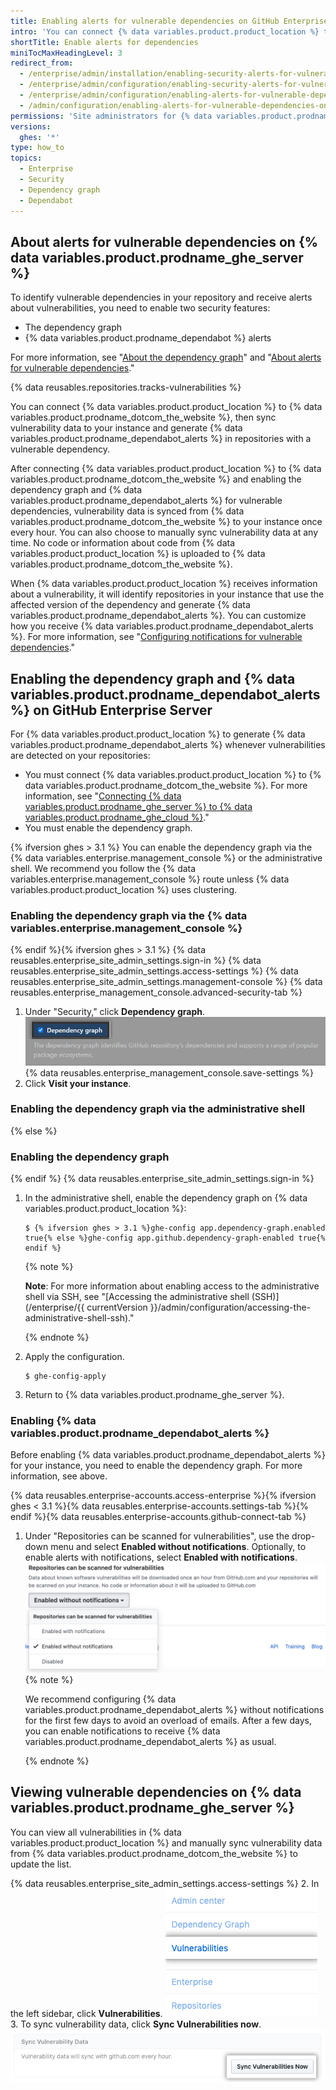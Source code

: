 ```yaml
---
title: Enabling alerts for vulnerable dependencies on GitHub Enterprise Server
intro: 'You can connect {% data variables.product.product_location %} to {% data variables.product.prodname_ghe_cloud %} and enable the dependency graph and {% ifversion ghes %}{% data variables.product.prodname_dependabot %}{% else %}security{% endif %} alerts in repositories in your instance.'
shortTitle: Enable alerts for dependencies
miniTocMaxHeadingLevel: 3
redirect_from:
  - /enterprise/admin/installation/enabling-security-alerts-for-vulnerable-dependencies-on-github-enterprise-server
  - /enterprise/admin/configuration/enabling-security-alerts-for-vulnerable-dependencies-on-github-enterprise-server
  - /enterprise/admin/configuration/enabling-alerts-for-vulnerable-dependencies-on-github-enterprise-server
  - /admin/configuration/enabling-alerts-for-vulnerable-dependencies-on-github-enterprise-server
permissions: 'Site administrators for {% data variables.product.prodname_ghe_server %} who are also owners of the connected {% data variables.product.prodname_ghe_cloud %} organization or enterprise account can enable the dependency graph and {% data variables.product.prodname_dependabot %} alerts on {% data variables.product.prodname_ghe_server %}.'
versions:
  ghes: '*'
type: how_to
topics:
  - Enterprise
  - Security
  - Dependency graph
  - Dependabot
---
```

## About alerts for vulnerable dependencies on {% data variables.product.prodname_ghe_server %}

To identify vulnerable dependencies in your repository and receive alerts about vulnerabilities, you need to enable two security features: 
- The dependency graph
- {% data variables.product.prodname_dependabot %} alerts

For more information, see "[About the dependency graph](/github/visualizing-repository-data-with-graphs/about-the-dependency-graph)" and "[About alerts for vulnerable dependencies](/github/managing-security-vulnerabilities/about-alerts-for-vulnerable-dependencies)."

{% data reusables.repositories.tracks-vulnerabilities %} 

You can connect {% data variables.product.product_location %} to {% data variables.product.prodname_dotcom_the_website %}, then sync vulnerability data to your instance and generate {% data variables.product.prodname_dependabot_alerts %} in repositories with a vulnerable dependency.

After connecting {% data variables.product.product_location %} to {% data variables.product.prodname_dotcom_the_website %} and enabling the dependency graph and {% data variables.product.prodname_dependabot_alerts %} for vulnerable dependencies, vulnerability data is synced from {% data variables.product.prodname_dotcom_the_website %} to your instance once every hour. You can also choose to manually sync vulnerability data at any time. No code or information about code from {% data variables.product.product_location %} is uploaded to {% data variables.product.prodname_dotcom_the_website %}.

When {% data variables.product.product_location %} receives information about a vulnerability, it will identify repositories in your instance that use the affected version of the dependency and generate {% data variables.product.prodname_dependabot_alerts %}. You can customize how you receive {% data variables.product.prodname_dependabot_alerts %}. For more information, see "[Configuring notifications for vulnerable dependencies](/github/managing-security-vulnerabilities/configuring-notifications-for-vulnerable-dependencies/#configuring-notifications-for-dependabot-alerts)."

## Enabling the dependency graph and {% data variables.product.prodname_dependabot_alerts %} on GitHub Enterprise Server

For {% data variables.product.product_location %} to generate {% data variables.product.prodname_dependabot_alerts %} whenever vulnerabilities are detected on your repositories:
-  You must connect {% data variables.product.product_location %} to {% data variables.product.prodname_dotcom_the_website %}. For more information, see "[Connecting {% data variables.product.prodname_ghe_server %} to {% data variables.product.prodname_ghe_cloud %}](/admin/guides/installation/connecting-github-enterprise-server-to-github-enterprise-cloud)."
-  You must enable the dependency graph.

{% ifversion ghes > 3.1 %}
You can enable the dependency graph via the {% data variables.enterprise.management_console %} or the administrative shell. We recommend you follow the {% data variables.enterprise.management_console %} route unless {% data variables.product.product_location %} uses clustering. 

### Enabling the dependency graph via the {% data variables.enterprise.management_console %}
{% endif %}{% ifversion ghes > 3.1 %}
{% data reusables.enterprise_site_admin_settings.sign-in %}
{% data reusables.enterprise_site_admin_settings.access-settings %}
{% data reusables.enterprise_site_admin_settings.management-console %}
{% data reusables.enterprise_management_console.advanced-security-tab %}
1. Under "Security," click **Dependency graph**.
![Checkbox to enable or disable the dependency graph](/assets/images/enterprise/3.2/management-console/enable-dependency-graph-checkbox.png)
{% data reusables.enterprise_management_console.save-settings %}
1. Click **Visit your instance**.

### Enabling the dependency graph via the administrative shell
{% else %}
### Enabling the dependency graph
{% endif %}
{% data reusables.enterprise_site_admin_settings.sign-in %}
1. In the administrative shell, enable the dependency graph on {% data variables.product.product_location %}:
    ``` shell
    $ {% ifversion ghes > 3.1 %}ghe-config app.dependency-graph.enabled true{% else %}ghe-config app.github.dependency-graph-enabled true{% endif %}
    ```
   {% note %}

   **Note**: For more information about enabling access to the administrative shell via SSH, see "[Accessing the administrative shell (SSH)](/enterprise/{{ currentVersion }}/admin/configuration/accessing-the-administrative-shell-ssh)."

   {% endnote %}
1. Apply the configuration.
    ```shell
    $ ghe-config-apply
    ```
1. Return to {% data variables.product.prodname_ghe_server %}.

### Enabling {% data variables.product.prodname_dependabot_alerts %}

Before enabling {% data variables.product.prodname_dependabot_alerts %} for your instance, you need to enable the dependency graph. For more information, see above.

{% data reusables.enterprise-accounts.access-enterprise %}{% ifversion ghes < 3.1 %}{% data reusables.enterprise-accounts.settings-tab %}{% endif %}{% data reusables.enterprise-accounts.github-connect-tab %}
1. Under "Repositories can be scanned for vulnerabilities", use the drop-down menu and select **Enabled without notifications**. Optionally, to enable alerts with notifications, select **Enabled with notifications**.
   ![Drop-down menu to enable scanning repositories for vulnerabilities](/assets/images/enterprise/site-admin-settings/enable-vulnerability-scanning-in-repositories.png)
   {% note %}
   
   We recommend configuring {% data variables.product.prodname_dependabot_alerts %} without notifications for the first few days to avoid an overload of emails. After a few days, you can enable notifications to receive {% data variables.product.prodname_dependabot_alerts %} as usual.

   {% endnote %}
## Viewing vulnerable dependencies on {% data variables.product.prodname_ghe_server %}

You can view all vulnerabilities in {% data variables.product.product_location %} and manually sync vulnerability data from {% data variables.product.prodname_dotcom_the_website %} to update the list.

{% data reusables.enterprise_site_admin_settings.access-settings %}
2. In the left sidebar, click **Vulnerabilities**.
  ![Vulnerabilities tab in the site admin sidebar](/assets/images/enterprise/business-accounts/vulnerabilities-tab.png)
3. To sync vulnerability data, click **Sync Vulnerabilities now**.
  ![Sync vulnerabilities now button](/assets/images/enterprise/site-admin-settings/sync-vulnerabilities-button.png)
